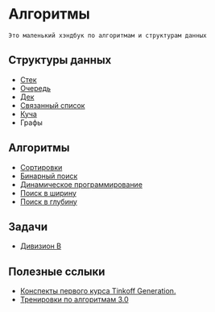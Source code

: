 # Алгоритмы
`Это маленький хэндбук по алгоритмам и структурам данных`

## Структуры данных
- [Стек](https://github.com/Flict-dev/Algorithms/tree/master/algs_and_ds/stack)
- [Очередь](https://github.com/Flict-dev/Algorithms/tree/master/algs_and_ds/queue)
- [Дек](https://github.com/Flict-dev/Algorithms/blob/master/algs_and_ds/b_division/deque.py)
- [Связанный список](https://github.com/Flict-dev/Algorithms/tree/master/algs_and_ds/linked_list)
- [Куча](https://github.com/Flict-dev/Algorithms/tree/master/algs_and_ds/heap)
- Графы

## Алгоритмы
- [Сортировки](https://github.com/Flict-dev/Algorithms/tree/master/algs_and_ds/sorting)
- [Бинарный поиск](https://github.com/Flict-dev/Algorithms/tree/master/algs_and_ds/binary_search)
- [Динамическое программирование](https://github.com/Flict-dev/Algorithms/tree/master/algs_and_ds/dynamic_programming)
- [Поиск в ширину](https://github.com/Flict-dev/Algorithms/tree/master/algs_and_ds/bfs)
- [Поиск в глубину](https://github.com/Flict-dev/Algorithms/tree/master/algs_and_ds/dfs)

## Задачи
- [Дивизион B](https://github.com/Flict-dev/Algorithms/tree/master/algs_and_ds/b_division)

## Полезные сслыки
- [Конспекты первого курса Tinkoff Generation.](https://algorithmica.org/tg/)
- [Тренировки по алгоритмам 3.0](https://youtube.com/playlist?list=PL6Wui14DvQPz_vzmNVOYBRqML6l51lP0G)
